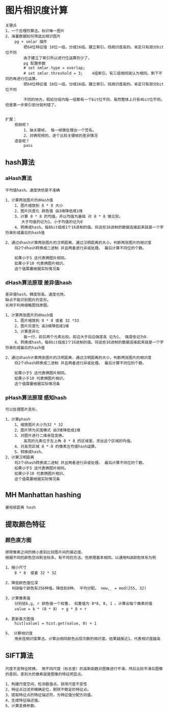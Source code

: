 # 图片相识度计算
    关键点 
    1、一个合理的算法。标识唯一图片
    2、海量数据如何筛选出相识图片
        pg + smlar 插件 
            把64位特征值 16位一组。分成16组。建立索引。找相识度高的。肯定只有部分bit位不同
            由于建立了索引所以进行位运算的少了。
            pg 配置参数
            # set smlar.type = overlap;  
            # set smlar.threshold = 3;    4组索引。有三组相同就认为相同。剩下不同的再进行位运算。
            把64位特征值 16位一组。分成16组。建立索引。找相识度高的。肯定只有部分bit位不同

            不同的地方。假如分组内每一组都有一个bit位不同。虽然整体上只有4bit位不同。但是第一步索引部分就判错了。


    扩展：
        视频呢？ 
            1、抽关键帧， 每一帧做处理出一个签名。 
            2、对俩视频的，逐个比较关键帧的差异情况
        语音呢？
            pass

## hash算法
### aHash算法
    平均值hash。速度快但是不准确

    1、计算两张图片的dHash值
        1、图片缩放到 8 * 8 大小
        2、图片灰度化 颜色值 由3维降低成1维
        3、计算 8 * 8 的均值。并以均值为基础 对 8 * 8 做比较。
           大于均值的记为1，小于均值的记为0
        4、转换成hash。每8bit组成1个16进制的值。将这些16进制的数据连接起来就是一个字符串形成最后的hash值

    2、通过dhash计算两张图片的汉明距离，通过汉明距离的大小，判断两张图片的相识度
        将2个dhash转换成二进制 并且两者进行异或处理。 最后计算不同位的个数。

        如果小于5 这代表俩图片相同。 
        如果小于10 代表俩图片相识。
        这个值需要根据实际情况条

### dHash算法原理  差异值hash

    差异值hash。精度较高。速度也快。 
    缺点不能识别图片的变形。
    长用于利用缩略图找原图。

    1、计算两张图片的dHash值
        1、图片缩放到 9 * 8 或者 32 *33
        2、图片灰度化 由3维降低成1维
        3、计算差异化
            每一行，前后两个元素比较。前边大于后边强度高 记为1， 强度低记为0.
        4、转换成hash。每8bit组成1个16进制的值。将这些16进制的数据连接起来就是一个字符串形成最后的hash值

    2、通过dhash计算两张图片的汉明距离，通过汉明距离的大小，判断两张图片的相识度
        将2个dhash转换成二进制 并且两者进行异或处理。 最后计算不同位的个数。

        如果小于5 这代表俩图片相同。 
        如果小于10 代表俩图片相识。
        这个值需要根据实际情况条

### pHash算法原理 感知hash

    可以处理图片变形。

    1、计算phash
        1、缩放图片大小为32 * 32
        2、图片转为灰度模式 由3维降低成1维
        3、对图片进行二维余弦变换。
            高亮的元素位于左上角 8 * 8 的区域里。求出这个区域的均值。
        4、对高亮区域 8 * 8 的像素左均值hash运算。
        5、转换成hash。
    2、计算汉明距离
        将2个dhash转换成二进制 并且两者进行异或处理。 最后计算不同位的个数。
        如果小于5 这代表俩图片相同。 
        如果小于10 代表俩图片相识。
        这个值需要根据实际情况条

## MH Manhattan hashing 
    曼哈顿距离 hash

## 提取颜色特征

### 颜色直方图
    排除像素之间的微小差别比较图片间的接近度。
    根据不同的颜色空间和坐标系，有不同的方法。但原理基本相同。以通用RGB颜色体系为例

    1、缩小尺寸
        8 * 8  或者 32 * 32

    2、降低颜色值位深
       RGB每个颜色有256种值。降低到8种。 平均分配。 new,_ = mod(255, 32)  
    
    3、计算像素值
        分别给b,g, r 颜色值一个权重， 权重值为 8*8, 8, 1 。计算出每个像素的值
        value = b * (8 * 8） + g * 8 + r

    4、更新直方图值
        hist[value] = hist.get(value, 0) + 1

    5、 计算相识度
        用余弦相识度算法。计算出相同颜色出现次数的相识度。结果越接近1，代表相识度越高

## SIFT算法
    尺度不变特征转换。 用不同尺度（标志差）的高斯函数对图像进行平滑。然后比较平滑后图像的差别。差别大的像素就是图像的特征明显点。

    1、构建尺度空间，检测极值点。获得尺度不变性
    2、特征点过滤并精确定位，剔除不稳定的特征点。
    3、提取特征点的特征描述符。为特征值分配方向值。
    4、生成特征描述值。
    5、计算变换参数。
    
